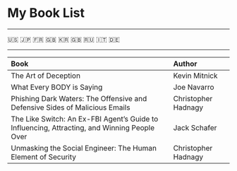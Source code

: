 My Book List
====
---------

:us: :jp: :fr: :uk: :kr: :gb: :ru: :it: :de:

--------

Book                                                                                         | Author
:---                                                                                         | :---
The Art of Deception                                                                         | Kevin Mitnick
What Every BODY is Saying                                                                    | Joe Navarro
Phishing Dark Waters: The Offensive and Defensive Sides of Malicious Emails                  | Christopher Hadnagy
The Like Switch: An Ex-FBI Agent’s Guide to Influencing, Attracting, and Winning People Over | Jack Schafer
Unmasking the Social Engineer: The Human Element of Security                                 | Christopher Hadnagy




